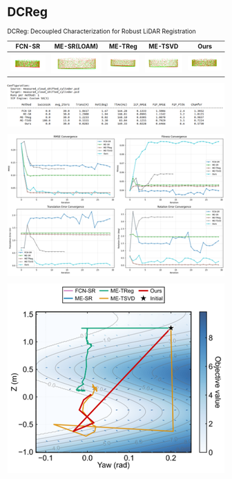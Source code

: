 
# DCReg

DCReg: Decoupled Characterization for Robust LiDAR Registration




| FCN-SR                                   | ME-SR(LOAM)                              | ME-TReg                                  | ME-TSVD                                  | Ours                                     |
| ---------------------------------------- | ---------------------------------------- | ---------------------------------------- | ---------------------------------------- | ---------------------------------------- |
| ![image (22)](./README/image%20(22).png) | ![image (25)](./README/image%20(25).png) | ![image (24)](./README/image%20(24).png) | ![image (23)](./README/image%20(23).png) | ![image (21)](./README/image%20(21).png) |



![image (20)](./README/image%20(20).png)

![image (19)](./README/image%20(19).png)



![optimization_landscape_journal](./README/optimization_landscape_journal-1749444065402-27.png)
